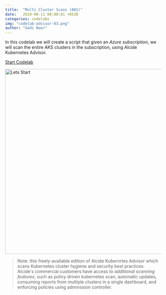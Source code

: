 ```yaml
---
title:  "Multi Cluster Scans (AKS)"
date:   2019-08-11 00:00:01 +0530
categories: codelabs
img: "codelab-advisor-03.png"
author: "Gadi Naor"
---
```


In this codelab we will create a script that given an *Azure subscription*, we will scan the entire AKS clusters in the subscription, using Alcide Kubernetes Advisor.

<a href="/codelabs/advisor-codelab-03/index.html" class="btn btn-primary" role="button">Start Codelab</a>


<a href="/codelabs/advisor-codelab-03/index.html">
<img src="/images/codelab-advisor-03.png" alt="Lets Start" width="600"/></a>

> Note: this freely-available edition of Alcide Kubernrtes Advisor which scans Kubernetes cluster hygiene and security best practices. Alcide's commercial customers have access to *additional scanning features*, such as policy driven kubernetes scan, automatic updates, consuming reports from multiple clusters in a single dashboard, and enforcing policies using adminssion controller.
